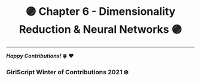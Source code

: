 <div align = 'center'>
  <h1> 🟣 Chapter 6 - Dimensionality Reduction & Neural Networks 🟣 </h1></div>
  
*************************************************************************

**_Happy Contributions!_** 🍀 ❤️
### GirlScript Winter of Contributions 2021 ❄️
